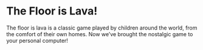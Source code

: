 # The Floor is Lava!

The floor is lava is a classic game played by children around the world, from the comfort of their own homes. Now we’ve brought the nostalgic game to your personal computer!
